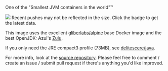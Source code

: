 One of the "Smallest JVM containers in the world"™

[![](https://badge.imagelayers.io/delitescere/jdk:latest.svg)](https://imagelayers.io/?images=delitescere/jdk:latest 'Get your own badge on imagelayers.io') Recent pushes may not be reflected in the size. Click the badge to get the latest data.

This image uses the excellent [gliberlabs/alpine](https://hub.docker.com/r/gliderlabs/alpine/) base Docker image and the best OpenJDK: Azul's [Zulu](https://zulu.org/).

If you only need the JRE compact3 profile (73MB), see [delitescere/java](https://hub.docker.com/r/delitescere/java/).

For more info, look at the [source repository](https://github.com/delitescere/docker-zulu). Please feel free to comment / create an issue / submit pull request if there's anything you'd like improved.
